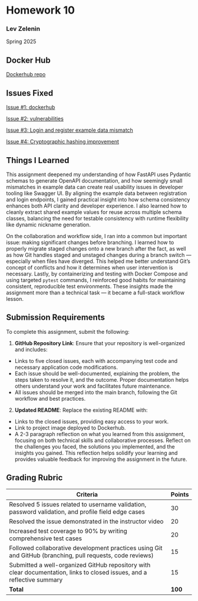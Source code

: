 # Homework 10
### Lev Zelenin
Spring 2025

## Docker Hub

[Dockerhub repo](https://hub.docker.com/r/l3vz/homework10)


## Issues Fixed


[Issue #1: dockerhub](https://github.com/l3vzNJIT/homework10/issues/1)

[Issue #2: vulnerabilities](https://github.com/l3vzNJIT/homework10/issues/3)

[Issue #3: Login and register example data mismatch](https://github.com/l3vzNJIT/homework10/issues/5)

[Issue #4: Cryptographic hashing improvement](https://github.com/l3vzNJIT/homework10/issues/7)



## Things I Learned


This assignment deepened my understanding of how FastAPI uses Pydantic schemas to generate OpenAPI documentation, and how seemingly small mismatches in example data can create real usability issues in developer tooling like Swagger UI. By aligning the example data between registration and login endpoints, I gained practical insight into how schema consistency enhances both API clarity and developer experience. I also learned how to cleanly extract shared example values for reuse across multiple schema classes, balancing the need for testable consistency with runtime flexibility like dynamic nickname generation.

On the collaboration and workflow side, I ran into a common but important issue: making significant changes before branching. I learned how to properly migrate staged changes onto a new branch after the fact, as well as how Git handles staged and unstaged changes during a branch switch — especially when files have diverged. This helped me better understand Git’s concept of conflicts and how it determines when user intervention is necessary. Lastly, by containerizing and testing with Docker Compose and using targeted `pytest` commands, I reinforced good habits for maintaining consistent, reproducible test environments. These insights made the assignment more than a technical task — it became a full-stack workflow lesson.


## Submission Requirements

To complete this assignment, submit the following:

1. **GitHub Repository Link**: Ensure that your repository is well-organized and includes:
  - Links to five closed issues, each with accompanying test code and necessary application code modifications.
  - Each issue should be well-documented, explaining the problem, the steps taken to resolve it, and the outcome. Proper documentation helps others understand your work and facilitates future maintenance.
  - All issues should be merged into the main branch, following the Git workflow and best practices.

2. **Updated README**: Replace the existing README with:
  - Links to the closed issues, providing easy access to your work.
  - Link to project image deployed to Dockerhub.
  - A 2-3 paragraph reflection on what you learned from this assignment, focusing on both technical skills and collaborative processes. Reflect on the challenges you faced, the solutions you implemented, and the insights you gained. This reflection helps solidify your learning and provides valuable feedback for improving the assignment in the future.

## Grading Rubric

| Criteria                                                                                                                | Points |
|-------------------------------------------------------------------------------------------------------------------------|--------|
| Resolved 5 issues related to username validation, password validation, and profile field edge cases                      | 30     |
| Resolved the issue demonstrated in the instructor video                                                                 | 20     |
| Increased test coverage to 90% by writing comprehensive test cases                                                      | 20     |
| Followed collaborative development practices using Git and GitHub (branching, pull requests, code reviews)              | 15     |
| Submitted a well-organized GitHub repository with clear documentation, links to closed issues, and a reflective summary | 15     |
| **Total**                                                                                                               | **100**|
